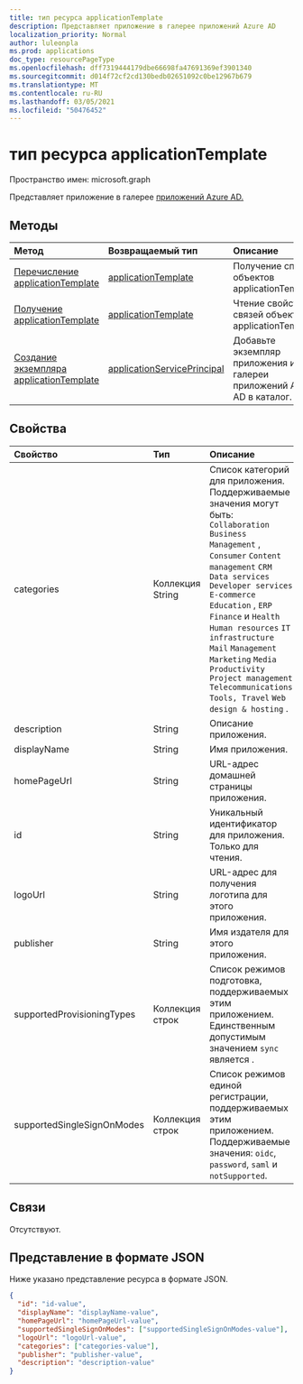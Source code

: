 ```yaml
---
title: тип ресурса applicationTemplate
description: Представляет приложение в галерее приложений Azure AD
localization_priority: Normal
author: luleonpla
ms.prod: applications
doc_type: resourcePageType
ms.openlocfilehash: dff7319444179dbe66698fa47691369ef3901340
ms.sourcegitcommit: d014f72cf2cd130bedb02651092c0be12967b679
ms.translationtype: MT
ms.contentlocale: ru-RU
ms.lasthandoff: 03/05/2021
ms.locfileid: "50476452"
---
```

# <a name="applicationtemplate-resource-type"></a>тип ресурса applicationTemplate

Пространство имен: microsoft.graph

Представляет приложение в галерее [приложений Azure AD.](/azure/active-directory/saas-apps/tutorial-list)

## <a name="methods"></a>Методы

| Метод                                                                       | Возвращаемый тип                                                   | Описание                                                                                  |
| :--------------------------------------------------------------------------- | :------------------------------------------------------------ | :------------------------------------------------------------------------------------------- |
| [Перечисление applicationTemplate](../api/applicationtemplate-list.md)               | [applicationTemplate](applicationtemplate.md)                 | Получение списка объектов applicationTemplate.                                              |
| [Получение applicationTemplate](../api/applicationtemplate-get.md)                 | [applicationTemplate](applicationtemplate.md)                 | Чтение свойств и связей объекта applicationTemplate.                             |
| [Создание экземпляра applicationTemplate](../api/applicationtemplate-instantiate.md) | [applicationServicePrincipal](applicationserviceprincipal.md) | Добавьте экземпляр приложения из галереи приложений Azure AD в каталог. |

## <a name="properties"></a>Свойства

| Свойство                   | Тип              | Описание                                                                                                                                                                                                                                                                                                                                                                                                                                     |
| :------------------------- | :---------------- | :---------------------------------------------------------------------------------------------------------------------------------------------------------------------------------------------------------------------------------------------------------------------------------------------------------------------------------------------------------------------------------------------------------------------------------------------- |
| categories                 | Коллекция String | Список категорий для приложения. Поддерживаемые значения могут быть: `Collaboration` `Business Management` , `Consumer` `Content management` `CRM` `Data services` `Developer services` `E-commerce` `Education` , `ERP` `Finance` и `Health` `Human resources` `IT infrastructure` `Mail` `Management` `Marketing` `Media` `Productivity` `Project management` `Telecommunications` `Tools, Travel` `Web design & hosting` . |
| description                | String            | Описание приложения.                                                                                                                                                                                                                                                                                                                                                                                                               |
| displayName                | String            | Имя приложения.                                                                                                                                                                                                                                                                                                                                                                                                                    |
| homePageUrl                | String            | URL-адрес домашней страницы приложения.                                                                                                                                                                                                                                                                                                                                                                                                           |
| id                         | String            | Уникальный идентификатор для приложения. Только для чтения.                                                                                                                                                                                                                                                                                                                                                                                               |
| logoUrl                    | String            | URL-адрес для получения логотипа для этого приложения.                                                                                                                                                                                                                                                                                                                                                                                                   |
| publisher                  | String            | Имя издателя для этого приложения.                                                                                                                                                                                                                                                                                                                                                                                                 |
| supportedProvisioningTypes | Коллекция строк | Список режимов подготовка, поддерживаемых этим приложением. Единственным допустимым значением `sync` является .                                                                                                                                                                                                                                                                                                                                                   |
| supportedSingleSignOnModes | Коллекция строк | Список режимов единой регистрации, поддерживаемых этим приложением. Поддерживаемые значения: `oidc`, `password`, `saml` и `notSupported`.                                                                                                                                                                                                                                                                                                            |

## <a name="relationships"></a>Связи

Отсутствуют.

## <a name="json-representation"></a>Представление в формате JSON

Ниже указано представление ресурса в формате JSON.

<!-- {
  "blockType": "resource",
  "optionalProperties": [

  ],
  "@odata.type": "microsoft.graph.applicationTemplate",
  "keyProperty": "id"
}-->

```json
{
  "id": "id-value",
  "displayName": "displayName-value",
  "homePageUrl": "homePageUrl-value",
  "supportedSingleSignOnModes": ["supportedSingleSignOnModes-value"],
  "logoUrl": "logoUrl-value",
  "categories": ["categories-value"],
  "publisher": "publisher-value",
  "description": "description-value"
}
```

<!-- uuid: 16cd6b66-4b1a-43a1-adaf-3a886856ed98
2019-02-04 14:57:30 UTC -->
<!-- {
  "type": "#page.annotation",
  "description": "applicationTemplate resource",
  "keywords": "",
  "section": "documentation",
  "tocPath": ""
}-->

